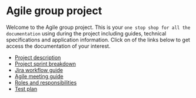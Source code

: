 # Agile group project
Welcome to the Agile group project. This is your ``one stop shop for all the documentation`` using during the project including guides, technical specifications and application information.
Click on of the links below to get access the documentation of your interest.

- [Project description](Project%20Description.md)
- [Project sprint breakdown](Documents/Project%20Breakdown.pdf)
- [Jira workflow guide](Documents/Cybertek%20jira%20workflow.pdf)
- [Agile meeting guide](Documents/Agile%20Meeting%20Guide.pdf)
- [Roles and responsibilities](Documents/Roles%20and%20Responsibilities.pdf)
- [Test plan](Test%20Plan/readme.md)
